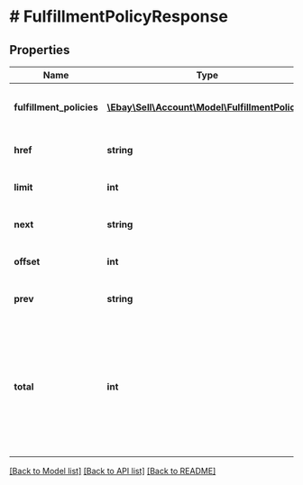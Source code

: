 # # FulfillmentPolicyResponse

## Properties

Name | Type | Description | Notes
------------ | ------------- | ------------- | -------------
**fulfillment_policies** | [**\Ebay\Sell\Account\Model\FulfillmentPolicy[]**](FulfillmentPolicy.md) | A list of the seller&#39;s fulfillment policies. | [optional]
**href** | **string** | This field is for future use. | [optional]
**limit** | **int** | This field is for future use. | [optional]
**next** | **string** | This field is for future use. | [optional]
**offset** | **int** | This field is for future use. | [optional]
**prev** | **string** | This field is for future use. | [optional]
**total** | **int** | The total number of items retrieved in the result set. If no items are found, this field is returned with a value of 0. | [optional]

[[Back to Model list]](../../README.md#models) [[Back to API list]](../../README.md#endpoints) [[Back to README]](../../README.md)
